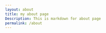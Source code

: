 ```yaml
---
layout: about
title: my about page
Description: This is markdown for about page
permalink: /about
---
```


